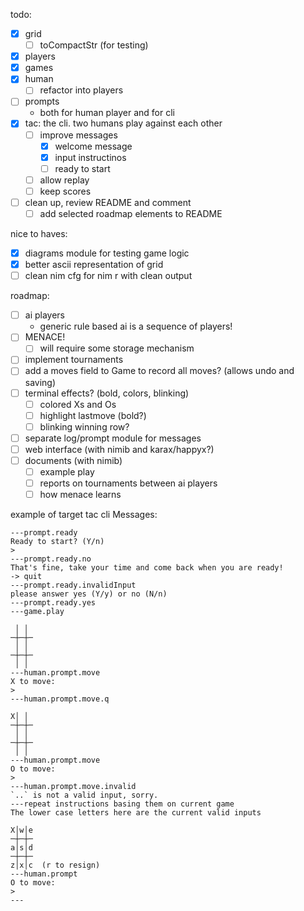 todo:
- [x] grid
  - [ ] toCompactStr (for testing)
- [x] players
- [x] games
- [x] human
  - [ ] refactor into players
- [ ] prompts
  - both for human player and for cli
- [x] tac: the cli. two humans play against each other
  - [ ] improve messages
    - [x] welcome message
    - [x] input instructinos
    - [ ] ready to start
  - [ ] allow replay
  - [ ] keep scores
- [ ] clean up, review README and comment
  - [ ] add selected roadmap elements to README

nice to haves:
- [x] diagrams module for testing game logic
- [x] better ascii representation of grid
- [ ] clean nim cfg for nim r with clean output

roadmap:
- [ ] ai players
  - generic rule based ai is a sequence of players!
- [ ] MENACE!
  - [ ] will require some storage mechanism
- [ ] implement tournaments
- [ ] add a moves field to Game to record all moves? (allows undo and saving)
- [ ] terminal effects? (bold, colors, blinking)
  - [ ] colored Xs and Os
  - [ ] highlight lastmove (bold?)
  - [ ] blinking winning row?
- [ ] separate log/prompt module for messages
- [ ] web interface (with nimib and karax/happyx?)
- [ ] documents (with nimib)
  - [ ] example play
  - [ ] reports on tournaments between ai players
  - [ ] how menace learns

example of target tac cli Messages:

```
---prompt.ready
Ready to start? (Y/n)
> 
---prompt.ready.no
That's fine, take your time and come back when you are ready!
-> quit
---prompt.ready.invalidInput
please answer yes (Y/y) or no (N/n)
---prompt.ready.yes
---game.play

 │ │ 
─┼─┼─
 │ │ 
─┼─┼─
 │ │ 
---human.prompt.move
X to move:
>
---human.prompt.move.q

X│ │ 
─┼─┼─
 │ │ 
─┼─┼─
 │ │ 
---human.prompt.move
O to move:
>
---human.prompt.move.invalid
`..` is not a valid input, sorry.
---repeat instructions basing them on current game
The lower case letters here are the current valid inputs

X│w│e
─┼─┼─
a│s│d
─┼─┼─
z│x│c  (r to resign)
---human.prompt
O to move:
>
---


```
